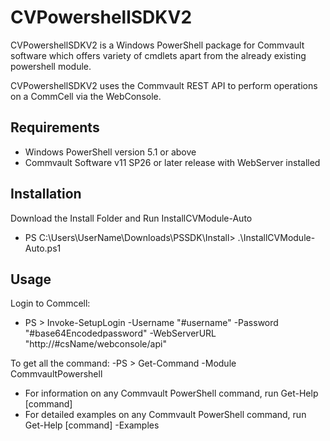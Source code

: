 CVPowershellSDKV2
===============
CVPowershellSDKV2 is a Windows PowerShell package for Commvault software which offers variety of cmdlets apart from the already existing powershell module.

CVPowershellSDKV2 uses the Commvault REST API to perform operations on a CommCell via the WebConsole.

Requirements
------------
- Windows PowerShell version 5.1 or above
- Commvault Software v11 SP26 or later release with WebServer installed

Installation
------------
Download the Install Folder and Run InstallCVModule-Auto
- PS C:\Users\UserName\Downloads\PSSDK\Install> .\InstallCVModule-Auto.ps1


Usage
-----
Login to Commcell:
- PS > Invoke-SetupLogin -Username "#username" -Password "#base64Encodedpassword" -WebServerURL "http://#csName/webconsole/api"

To get all the command:
-PS > Get-Command -Module CommvaultPowershell

- For information on any Commvault PowerShell command, run Get-Help [command] 
- For detailed examples on any Commvault PowerShell command, run Get-Help [command] -Examples

